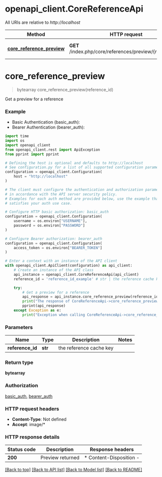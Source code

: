 # openapi_client.CoreReferenceApi

All URIs are relative to *http://localhost*

Method | HTTP request | Description
------------- | ------------- | -------------
[**core_reference_preview**](CoreReferenceApi.md#core_reference_preview) | **GET** /index.php/core/references/preview/{referenceId} | Get a preview for a reference


# **core_reference_preview**
> bytearray core_reference_preview(reference_id)

Get a preview for a reference

### Example

* Basic Authentication (basic_auth):
* Bearer Authentication (bearer_auth):
```python
import time
import os
import openapi_client
from openapi_client.rest import ApiException
from pprint import pprint

# Defining the host is optional and defaults to http://localhost
# See configuration.py for a list of all supported configuration parameters.
configuration = openapi_client.Configuration(
    host = "http://localhost"
)

# The client must configure the authentication and authorization parameters
# in accordance with the API server security policy.
# Examples for each auth method are provided below, use the example that
# satisfies your auth use case.

# Configure HTTP basic authorization: basic_auth
configuration = openapi_client.Configuration(
    username = os.environ["USERNAME"],
    password = os.environ["PASSWORD"]
)

# Configure Bearer authorization: bearer_auth
configuration = openapi_client.Configuration(
    access_token = os.environ["BEARER_TOKEN"]
)

# Enter a context with an instance of the API client
with openapi_client.ApiClient(configuration) as api_client:
    # Create an instance of the API class
    api_instance = openapi_client.CoreReferenceApi(api_client)
    reference_id = 'reference_id_example' # str | the reference cache key

    try:
        # Get a preview for a reference
        api_response = api_instance.core_reference_preview(reference_id)
        print("The response of CoreReferenceApi->core_reference_preview:\n")
        pprint(api_response)
    except Exception as e:
        print("Exception when calling CoreReferenceApi->core_reference_preview: %s\n" % e)
```


### Parameters

Name | Type | Description  | Notes
------------- | ------------- | ------------- | -------------
 **reference_id** | **str**| the reference cache key | 

### Return type

**bytearray**

### Authorization

[basic_auth](../README.md#basic_auth), [bearer_auth](../README.md#bearer_auth)

### HTTP request headers

 - **Content-Type**: Not defined
 - **Accept**: image/*

### HTTP response details
| Status code | Description | Response headers |
|-------------|-------------|------------------|
**200** | Preview returned |  * Content-Disposition -  <br>  |

[[Back to top]](#) [[Back to API list]](../README.md#documentation-for-api-endpoints) [[Back to Model list]](../README.md#documentation-for-models) [[Back to README]](../README.md)

